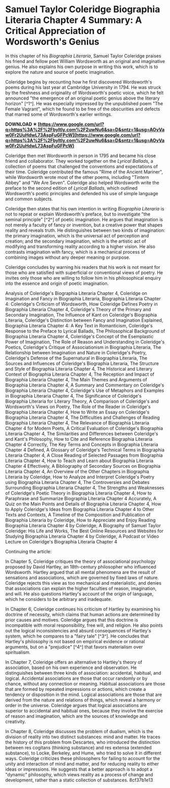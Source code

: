 # Samuel Taylor Coleridge Biographia Literaria Chapter 4 Summary: A Critical Appreciation of Wordsworth's Genius
  
In this chapter of his *Biographia Literaria*, Samuel Taylor Coleridge praises his friend and fellow poet William Wordsworth as an original and imaginative genius. He also explains his own purpose in writing this work, which is to explore the nature and source of poetic imagination.
  
Coleridge begins by recounting how he first discovered Wordsworth's poems during his last year at Cambridge University in 1794. He was struck by the freshness and originality of Wordsworth's poetic voice, which he felt announced "the emergence of an original poetic genius above the literary horizon" [^1^]. He was especially impressed by the unpublished poem "The Female Vagrant", which he found to be free of the obscurities and defects that marred some of Wordsworth's earlier writings.
 
**DOWNLOAD ✶ [https://www.google.com/url?q=https%3A%2F%2Fbyltly.com%2F2uwNu6&sa=D&sntz=1&usg=AOvVaw0Fr2UuHdwL73AspFuGFPcW](https://www.google.com/url?q=https%3A%2F%2Fbyltly.com%2F2uwNu6&sa=D&sntz=1&usg=AOvVaw0Fr2UuHdwL73AspFuGFPcW)**


  
Coleridge then met Wordsworth in person in 1795 and became his close friend and collaborator. They worked together on the *Lyrical Ballads*, a collection of poems that challenged the conventions and expectations of their time. Coleridge contributed the famous "Rime of the Ancient Mariner", while Wordsworth wrote most of the other poems, including "Tintern Abbey" and "We Are Seven". Coleridge also helped Wordsworth write the preface to the second edition of *Lyrical Ballads*, which outlined Wordsworth's poetic principles and defended his use of simple language and common subjects.
  
Coleridge then states that his own intention in writing *Biographia Literaria* is not to repeat or explain Wordsworth's preface, but to investigate "the seminal principle" [^2^] of poetic imagination. He argues that imagination is not merely a faculty of fancy or invention, but a creative power that shapes reality and reveals truth. He distinguishes between two kinds of imagination: the primary imagination, which is the universal act of perception and creation; and the secondary imagination, which is the artistic act of modifying and transforming reality according to a higher vision. He also contrasts imagination with fancy, which is a mechanical process of combining images without any deeper meaning or purpose.
  
Coleridge concludes by warning his readers that his work is not meant for those who are satisfied with superficial or conventional views of poetry. He invites only those who are willing to follow him in his philosophical enquiry into the essence and origin of poetic imagination.
 
Analysis of Coleridge's Biographia Literaria Chapter 4,  Coleridge on Imagination and Fancy in Biographia Literaria,  Biographia Literaria Chapter 4: Coleridge's Criticism of Wordsworth,  How Coleridge Defines Poetry in Biographia Literaria Chapter 4,  Coleridge's Theory of the Primary and Secondary Imagination,  The Influence of Kant on Coleridge's Biographia Literaria,  Coleridge's Distinction between Fancy and Imagination Explained,  Biographia Literaria Chapter 4: A Key Text in Romanticism,  Coleridge's Response to the Preface to Lyrical Ballads,  The Philosophical Background of Biographia Literaria Chapter 4,  Coleridge's Concept of the Esemplastic Power of Imagination,  The Role of Reason and Understanding in Coleridge's Poetics,  Coleridge's Critique of Associationism in Biographia Literaria,  The Relationship between Imagination and Nature in Coleridge's Poetry,  Coleridge's Defense of the Supernatural in Biographia Literaria,  The Sources and Influences of Coleridge's Biographia Literaria,  The Structure and Style of Biographia Literaria Chapter 4,  The Historical and Literary Context of Biographia Literaria Chapter 4,  The Reception and Impact of Biographia Literaria Chapter 4,  The Main Themes and Arguments of Biographia Literaria Chapter 4,  A Summary and Commentary on Coleridge's Biographia Literaria Chapter 4,  Coleridge's Use of Metaphors and Examples in Biographia Literaria Chapter 4,  The Significance of Coleridge's Biographia Literaria for Literary Theory,  A Comparison of Coleridge's and Wordsworth's Views on Poetry,  The Role of the Reader in Coleridge's Biographia Literaria Chapter 4,  How to Write an Essay on Coleridge's Biographia Literaria Chapter 4,  The Difficulties and Challenges of Reading Biographia Literaria Chapter 4,  The Relevance of Biographia Literaria Chapter 4 for Modern Poets,  A Critical Evaluation of Coleridge's Biographia Literaria Chapter 4,  The Similarities and Differences between Coleridge's and Kant's Philosophy,  How to Cite and Reference Biographia Literaria Chapter 4 Correctly,  The Key Terms and Concepts in Biographia Literaria Chapter 4 Defined,  A Glossary of Coleridge's Technical Terms in Biographia Literaria Chapter 4,  A Close Reading of Selected Passages from Biographia Literaria Chapter 4,  How to Teach and Learn about Biographia Literaria Chapter 4 Effectively,  A Bibliography of Secondary Sources on Biographia Literaria Chapter 4,  An Overview of the Other Chapters in Biographia Literaria by Coleridge,  How to Analyze and Interpret Coleridge's Poetry using Biographia Literaria Chapter 4,  The Controversies and Debates Surrounding Biographia Literaria Chapter 4,  The Strengths and Weaknesses of Coleridge's Poetic Theory in Biographia Literaria Chapter 4,  How to Paraphrase and Summarize Biographia Literaria Chapter 4 Accurately,  A Quiz on the Main Points and Details of Biographia Literaria Chapter 4,  How to Apply Coleridge's Ideas from Biographia Literaria Chapter 4 to Other Texts and Contexts,  A Timeline of the Composition and Publication of Biographia Literaria by Coleridge,  How to Appreciate and Enjoy Reading Biographia Literaria Chapter 4 by Coleridge,  A Biography of Samuel Taylor Coleridge: His Life and Works,  The Best Online Resources and Websites for Studying Biographia Literaria Chapter 4 by Coleridge,  A Podcast or Video Lecture on Coleridge's Biographia Literaria Chapter 4

Continuing the article:
  
In Chapter 5, Coleridge critiques the theory of associational psychology proposed by David Hartley, an 18th-century philosopher who influenced Wordsworth. Hartley argued that all mental phenomena are the result of sensations and associations, which are governed by fixed laws of nature. Coleridge rejects this view as too mechanical and materialistic, and denies that associations can explain the higher faculties of reason, imagination, and will. He also questions Hartley's account of the origin of language, which he considers to be arbitrary and inadequate.
  
In Chapter 6, Coleridge continues his criticism of Hartley by examining his doctrine of necessity, which claims that human actions are determined by prior causes and motives. Coleridge argues that this doctrine is incompatible with moral responsibility, free will, and religion. He also points out the logical inconsistencies and absurd consequences of Hartley's system, which he compares to a "fairy tale" [^3^]. He concludes that Hartley's philosophy is not based on empirical evidence or rational arguments, but on a "prejudice" [^4^] that favors materialism over spiritualism.
  
In Chapter 7, Coleridge offers an alternative to Hartley's theory of association, based on his own experience and observation. He distinguishes between three kinds of association: accidental, habitual, and logical. Accidental associations are those that occur randomly or by chance, without any connection or meaning. Habitual associations are those that are formed by repeated impressions or actions, which create a tendency or disposition in the mind. Logical associations are those that are derived from the nature and relations of things, which reveal a harmony or order in the universe. Coleridge argues that logical associations are superior to accidental and habitual ones, because they involve the exercise of reason and imagination, which are the sources of knowledge and creativity.
  
In Chapter 8, Coleridge discusses the problem of dualism, which is the division of reality into two distinct substances: mind and matter. He traces the history of this problem from Descartes, who introduced the distinction between res cogitans (thinking substance) and res extensa (extended substance), to Locke, Berkeley, and Hume, who tried to solve it in different ways. Coleridge criticizes these philosophers for failing to account for the unity and interaction of mind and matter, and for reducing reality to either ideas or impressions. He suggests that a better approach is to adopt a "dynamic"  philosophy, which views reality as a process of change and development, rather than a static collection of substances.
 8cf37b1e13
 
